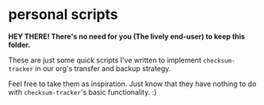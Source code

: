 # personal scripts

**HEY THERE! There's no need for you (The lively end-user) to keep this folder.** 

These are just some quick scripts I've written to implement `checksum-tracker` in our org's transfer and backup strategy.

Feel free to take them as inspiration. Just know that they have nothing to do with `checksum-tracker`'s basic functionality. :)
